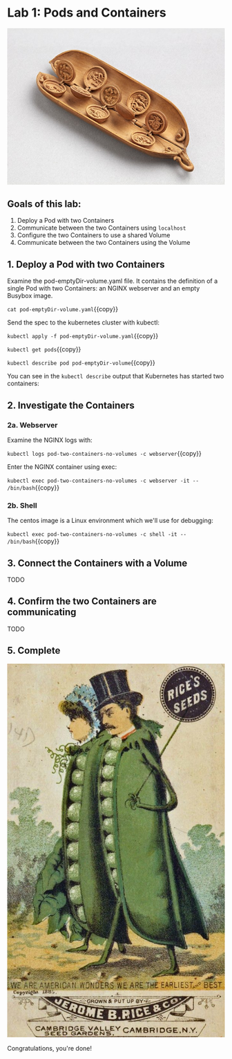 # Lab 1: Pods and Containers

![Peas in a Pod 2](./assets/wood-pea-pod-3.png)

## Goals of this lab:

1. Deploy a Pod with two Containers
1. Communicate between the two Containers using `localhost`
1. Configure the two Containers to use a shared Volume
1. Communicate between the two Containers using the Volume

## 1. Deploy a Pod with two Containers

Examine the pod-emptyDir-volume.yaml file. It contains the definition of a single Pod with two Containers: an NGINX webserver and an empty Busybox image.

`cat pod-emptyDir-volume.yaml`{{copy}}

Send the spec to the kubernetes cluster with kubectl:

`kubectl apply -f pod-emptyDir-volume.yaml`{{copy}}

`kubectl get pods`{{copy}}

`kubectl describe pod pod-emptyDir-volume`{{copy}}

You can see in the `kubectl describe` output that Kubernetes has started two containers:

## 2. Investigate the Containers

### 2a. Webserver

Examine the NGINX logs with:

`kubectl logs pod-two-containers-no-volumes -c webserver`{{copy}}

Enter the NGINX container using exec:

`kubectl exec pod-two-containers-no-volumes -c webserver -it -- /bin/bash`{{copy}}

### 2b. Shell

The centos image is a Linux environment which we'll use for debugging:

`kubectl exec pod-two-containers-no-volumes -c shell -it -- /bin/bash`{{copy}}

## 3. Connect the Containers with a Volume

TODO

## 4. Confirm the two Containers are communicating

TODO

## 5. Complete

![Peas in a Pod](./assets/old-ad-peas.jpg)

Congratulations, you're done!